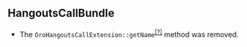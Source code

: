 HangoutsCallBundle
------------------
* The `OroHangoutsCallExtension::getName`<sup>[[?]](https://github.com/oroinc/OroCRMHangoutsCallBundle/tree/5.0.0-beta.1/Twig/OroHangoutsCallExtension.php#L47 "Oro\Bundle\HangoutsCallBundle\Twig\OroHangoutsCallExtension::getName")</sup> method was removed.
